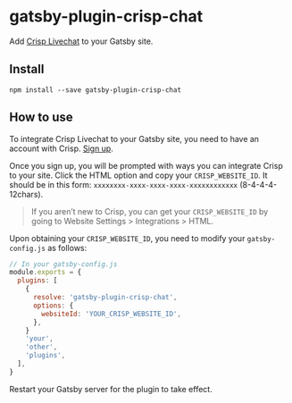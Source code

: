 # gatsby-plugin-crisp-chat

Add [Crisp Livechat](https://crisp.chat/) to your Gatsby site.

## Install

`npm install --save gatsby-plugin-crisp-chat`

## How to use

To integrate Crisp Livechat to your Gatsby site, you need to have an account with Crisp. [Sign up](https://app.crisp.chat/initiate/signup/).

Once you sign up, you will be prompted with ways you can integrate Crisp to your site. Click the HTML option and copy your `CRISP_WEBSITE_ID`. It should be in this form: `xxxxxxxx-xxxx-xxxx-xxxx-xxxxxxxxxxxx` (8-4-4-4-12chars).

> If you aren’t new to Crisp, you can get your `CRISP_WEBSITE_ID` by going to Website Settings > Integrations > HTML.

Upon obtaining your `CRISP_WEBSITE_ID`, you need to modify your `gatsby-config.js` as follows:

```js
// In your gatsby-config.js
module.exports = {
  plugins: [
    {
      resolve: 'gatsby-plugin-crisp-chat',
      options: {
        websiteId: 'YOUR_CRISP_WEBSITE_ID',
      },
    }
    'your',
    'other',
    'plugins',
  ],
}
```

Restart your Gatsby server for the plugin to take effect.
